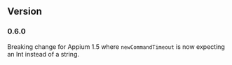 ## Version
### 0.6.0
Breaking change for Appium 1.5 where `newCommandTimeout` is now expecting an Int instead of a string.
